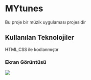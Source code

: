  <h1>MYtunes </h1>

 Bu proje bir müzik uygulaması projesidir

  <h2>Kullanılan Teknolojiler </h2>

  HTML,CSS ile kodlanmıştır

   <h3>Ekran Görüntüsü </h3>

   ![](mytunes_video.gif)
